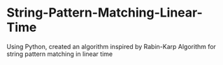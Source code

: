 # String-Pattern-Matching-Linear-Time
Using Python, created an algorithm inspired by Rabin-Karp Algorithm for string pattern matching in linear time
